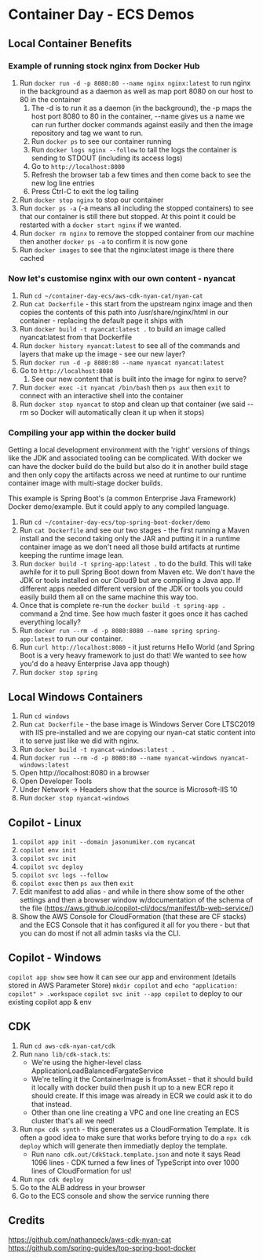 # Container Day - ECS Demos

## Local Container Benefits

### Example of running stock nginx from Docker Hub

1. Run `docker run -d -p 8080:80 --name nginx nginx:latest` to run nginx in the background as a daemon as well as map port 8080 on our host to 80 in the container
    1. The -d is to run it as a daemon (in the background), the -p maps the host port 8080 to 80 in the container, --name gives us a name we can run further docker commands against easily and then the image repository and tag we want to run.
    1. Run `docker ps` to see our container running
    1. Run `docker logs nginx --follow` to tail the logs the container is sending to STDOUT (including its access logs)
    1. Go to `http://localhost:8080`
    1. Refresh the browser tab a few times and then come back to see the new log line entries
    1. Press Ctrl-C to exit the log tailing
1. Run `docker stop nginx` to stop our container
1. Run `docker ps -a` (-a means all including the stopped containers) to see that our container is still there but stopped. At this point it could be restarted with a `docker start nginx` if we wanted.
1. Run `docker rm nginx` to remove the stopped container from our machine then another `docker ps -a` to confirm it is now gone
1. Run `docker images` to see that the nginx:latest image is there there cached

### Now let's customise nginx with our own content - nyancat
1. Run `cd ~/container-day-ecs/aws-cdk-nyan-cat/nyan-cat`
1. Run `cat Dockerfile` - this start from the upstream nginx image and then copies the contents of this path into /usr/share/nginx/html in our container - replacing the default page it ships with
1. Run `docker build -t nyancat:latest .` to build an image called nyancat:latest from that Dockerfile
1. Run `docker history nyancat:latest` to see all of the commands and layers that make up the image - see our new layer?
1. Run `docker run -d -p 8080:80 --name nyancat nyancat:latest`
1. Go to `http://localhost:8080`
    1. See our new content that is built into the image for nginx to serve?
1. Run `docker exec -it nyancat /bin/bash` then `ps aux` then `exit` to connect with an interactive shell into the container
1. Run `docker stop nyancat` to stop and clean up that container (we said --rm so Docker will automatically clean it up when it stops)

### Compiling your app within the docker build

Getting a local development environment with the 'right' versions of things like the JDK and associated tooling can be complicated. With docker we can have the docker build do the build but also do it in another build stage and then only copy the artifacts across we need at runtime to our runtime container image with multi-stage docker builds.

This example is Spring Boot's (a common Enterprise Java Framework) Docker demo/example. But it could apply to any compiled language.

1. Run `cd ~/container-day-ecs/top-spring-boot-docker/demo`
1. Run `cat Dockerfile` and see our two stages - the first running a Maven install and the second taking only the JAR and putting it in a runtime container image as we don't need all those build artifacts at runtime keeping the runtime image lean.
1. Run `docker build -t spring-app:latest .` to do the build. This will take awhile for it to pull Spring Boot down from Maven etc. We don't have the JDK or tools installed on our Cloud9 but are compiling a Java app. If different apps needed different version of the JDK or tools you could easily build them all on the same machine this way too.
1. Once that is complete re-run the `docker build -t spring-app .` command a 2nd time. See how much faster it goes once it has cached everything locally?
1. Run `docker run --rm -d -p 8080:8080 --name spring spring-app:latest` to run our container.
1. Run `curl http://localhost:8080` - it just returns Hello World (and Spring Boot is a very heavy framework to just do that! We wanted to see how you'd do a heavy Enterprise Java app though)
1. Run `docker stop spring`

## Local Windows Containers
1. Run `cd windows`
1. Run `cat Dockerfile` - the base image is Windows Server Core LTSC2019 with IIS pre-installed and we are copying our nyan-cat static content into it to serve just like we did with nginx.
1. Run `docker build -t nyancat-windows:latest .`
1. Run `docker run --rm -d -p 8080:80 --name nyancat-windows nyancat-windows:latest`
1. Open http://localhost:8080 in a browser
1. Open Developer Tools
1. Under Network -> Headers show that the source is Microsoft-IIS 10
1. Run `docker stop nyancat-windows`

## Copilot - Linux
1. `copilot app init --domain jasonumiker.com nycancat`
1. `copilot env init`
1. `copilot svc init`
1. `copilot svc deploy`
1. `copilot svc logs --follow`
1. `copilot exec` then `ps aux` then `exit`
1. Edit manifest to add alias - and while in there show some of the other settings and then a browser window w/documentation of the schema of the file (https://aws.github.io/copilot-cli/docs/manifest/lb-web-service/)
1. Show the AWS Console for CloudFormation (that these are CF stacks) and the ECS Console that it has configured it all for you there - but that you can do most if not all admin tasks via the CLI.

## Copilot - Windows
`copilot app show` see how it can see our app and environment (details stored in AWS Parameter Store)
`mkdir copilot` and `echo "application: copilot" > .workspace`
`copilot svc init --app copilot` to deploy to our existing copilot app & env 

## CDK

1. Run `cd aws-cdk-nyan-cat/cdk`
1. Run `nano lib/cdk-stack.ts`:
    - We're using the higher-level class ApplicationLoadBalancedFargateService
    - We're telling it the ContainerImage is fromAsset - that it should build it locally with docker build then push it up to a new ECR repo it should create. If this image was already in ECR we could ask it to do that instead.
    - Other than one line creating a VPC and one line creating an ECS cluster that's all we need!
1. Run `npx cdk synth` - this generates us a CloudFormation Template. It is often a good idea to make sure that works before trying to do a `npx cdk deploy` which will generate then immediatly deploy the template.
    - Run `nano cdk.out/CdkStack.template.json` and note it says Read 1096 lines - CDK turned a few lines of TypeScript into over 1000 lines of CloudFormation for us!
1. Run `npx cdk deploy`
1. Go to the ALB address in your browser
1. Go to the ECS console and show the service running there

## Credits

https://github.com/nathanpeck/aws-cdk-nyan-cat
https://github.com/spring-guides/top-spring-boot-docker
